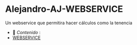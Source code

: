 # Alejandro-AJ-WEBSERVICE
Un webservice que permitira hacer cálculos como la tenencia


- :file_folder: _Contenido_ :		
- [WEBSERVICE](WEBSERVICE.pdf)
